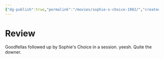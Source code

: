 ```yaml
---
{"dg-publish":true,"permalink":"/movies/sophie-s-choice-1982/","created":"2023-12-04","updated":"2023-12-13"}
---
```



# Review

Goodfellas followed up by Sophie's Choice in a session. yeesh. Quite the downer.
